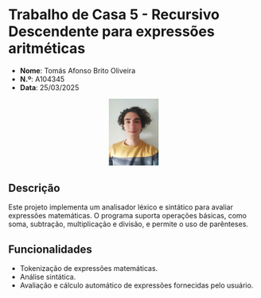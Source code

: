 # Trabalho de Casa 5 - Recursivo Descendente para expressões aritméticas

- **Nome**: Tomás Afonso Brito Oliveira  
- **N.º**: A104345  
- **Data**: 25/03/2025  

<p align="center">
  <img src="../foto.jpg" alt="Foto do aluno" style="width: 20%;">
</p>

## Descrição
Este projeto implementa um analisador léxico e sintático para avaliar expressões matemáticas. O programa suporta operações básicas, como soma, subtração, multiplicação e divisão, e permite o uso de parênteses.

## Funcionalidades
- Tokenização de expressões matemáticas.
- Análise sintática.
- Avaliação e cálculo automático de expressões fornecidas pelo usuário.



